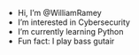 - Hi, I’m @WilliamRamey
- I’m interested in Cybersecurity
- I’m currently learning Python 
- Fun fact: I play bass gutair 

<!---
WilliamRamey/WilliamRamey is a ✨ special ✨ repository because its `README.md` (this file) appears on your GitHub profile.
You can click the Preview link to take a look at your changes.
--->
